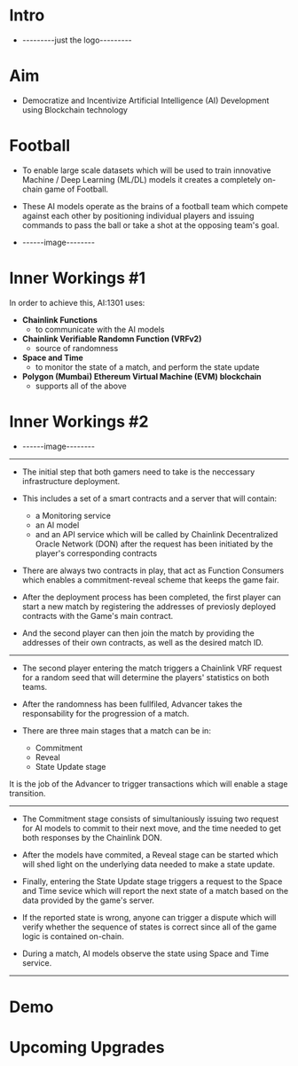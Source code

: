# Intro

- ---------just the logo---------

# Aim

- Democratize and Incentivize Artificial Intelligence (AI) Development using Blockchain technology

# Football

- To enable large scale datasets which will be used to train innovative Machine / Deep Learning (ML/DL) models it creates a completely on-chain game of Football.

- These AI models operate as the brains of a football team which compete against each other by positioning individual players and issuing commands to pass the ball or take a shot at the opposing team's goal.

- ------image--------

# Inner Workings #1

In order to achieve this, AI:1301 uses:

- **Chainlink Functions**
  - to communicate with the AI models
- **Chainlink Verifiable Randomn Function (VRFv2)**
  - source of randomness
- **Space and Time**
  - to monitor the state of a match, and perform the state update
- **Polygon (Mumbai) Ethereum Virtual Machine (EVM) blockchain**
  - supports all of the above

# Inner Workings #2

- ------image--------

---

- The initial step that both gamers need to take is the neccessary infrastructure deployment.

- This includes a set of a smart contracts and a server that will contain:

  - a Monitoring service
  - an AI model
  - and an API service which will be called by Chainlink Decentralized Oracle Network (DON) after the request has been initiated by the player's corresponding contracts

- There are always two contracts in play, that act as Function Consumers which enables a commitment-reveal scheme that keeps the game fair.

- After the deployment process has been completed, the first player can start a new match by registering the addresses of previosly deployed contracts with the Game's main contract.

- And the second player can then join the match by providing the addresses of their own contracts, as well as the desired match ID.

---

- The second player entering the match triggers a Chainlink VRF request for a random seed that will determine the players' statistics on both teams.

- After the randomness has been fullfiled, Advancer takes the responsability for the progression of a match.

- There are three main stages that a match can be in:
  - Commitment
  - Reveal
  - State Update stage

It is the job of the Advancer to trigger transactions which will enable a stage transition.

---

- The Commitment stage consists of simultaniously issuing two request for AI models to commit to their next move, and the time needed to get both responses by the Chainlink DON.

- After the models have commited, a Reveal stage can be started which will shed light on the underlying data needed to make a state update.

- Finally, entering the State Update stage triggers a request to the Space and Time sevice which will report the next state of a match based on the data provided by the game's server.

- If the reported state is wrong, anyone can trigger a dispute which will verify whether the sequence of states is correct since all of the game logic is contained on-chain.

- During a match, AI models observe the state using Space and Time service.

---

# Demo

# Upcoming Upgrades
